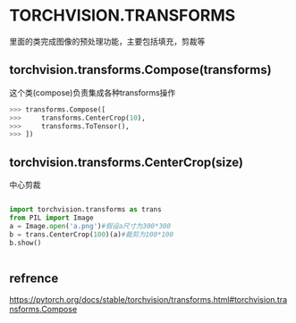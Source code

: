 # TORCHVISION.TRANSFORMS

里面的类完成图像的预处理功能，主要包括填充，剪裁等

## torchvision.transforms.Compose(transforms)
这个类(compose)负责集成各种transforms操作
```py
>>> transforms.Compose([
>>>     transforms.CenterCrop(10),
>>>     transforms.ToTensor(),
>>> ])
```

## torchvision.transforms.CenterCrop(size)
中心剪裁

```py

import torchvision.transforms as trans
from PIL import Image
a = Image.open('a.png')#假设a尺寸为300*300
b = trans.CenterCrop(100)(a)#裁剪为100*100
b.show()



```


## refrence

https://pytorch.org/docs/stable/torchvision/transforms.html#torchvision.transforms.Compose
